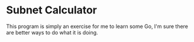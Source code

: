 # Subnet Calculator

This program is simply an exercise for me to learn some Go, I'm sure there are better ways to do what it is doing.
